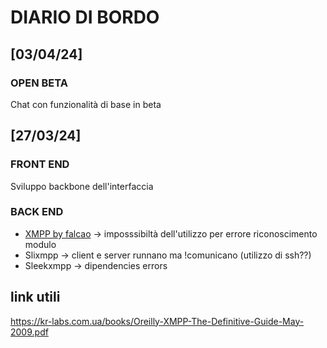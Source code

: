 # DIARIO DI BORDO
## [03/04/24]
### OPEN BETA
Chat con funzionalità di base in beta

## [27/03/24]
### FRONT END
Sviluppo backbone dell'interfaccia

### BACK END
- [XMPP by falcao](https://github.com/gabrielfalcao/xmpp/blob/master/docs/source/tutorial.rst) → imposssibiltà dell'utilizzo per errore riconoscimento modulo
- Slixmpp → client e server runnano ma !comunicano (utilizzo di ssh??)
- Sleekxmpp → dipendencies errors


## link utili
https://kr-labs.com.ua/books/Oreilly-XMPP-The-Definitive-Guide-May-2009.pdf

